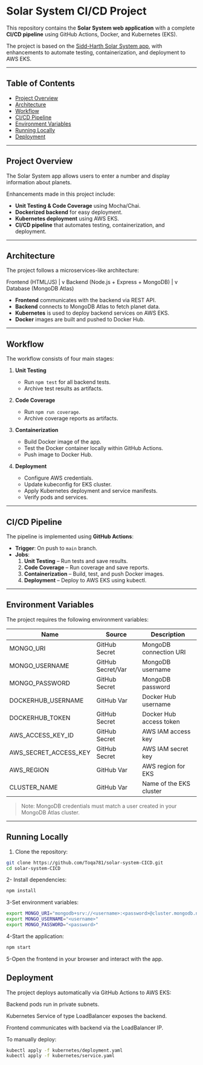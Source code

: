 # Solar System CI/CD Project

This repository contains the **Solar System web application** with a complete **CI/CD pipeline** using GitHub Actions, Docker, and Kubernetes (EKS).  

The project is based on the [Sidd-Harth Solar System app](https://github.com/sidd-harth/solar-system), with enhancements to automate testing, containerization, and deployment to AWS EKS.

---

## Table of Contents

- [Project Overview](#project-overview)
- [Architecture](#architecture)
- [Workflow](#workflow)
- [CI/CD Pipeline](#cicd-pipeline)
- [Environment Variables](#environment-variables)
- [Running Locally](#running-locally)
- [Deployment](#deployment)

---

## Project Overview

The Solar System app allows users to enter a number and display information about planets.  

Enhancements made in this project include:

- **Unit Testing & Code Coverage** using Mocha/Chai.
- **Dockerized backend** for easy deployment.
- **Kubernetes deployment** using AWS EKS.
- **CI/CD pipeline** that automates testing, containerization, and deployment.

---

## Architecture

The project follows a microservices-like architecture:

Frontend (HTML/JS)
|
v
Backend (Node.js + Express + MongoDB)
|
v
Database (MongoDB Atlas)



- **Frontend** communicates with the backend via REST API.
- **Backend** connects to MongoDB Atlas to fetch planet data.
- **Kubernetes** is used to deploy backend services on AWS EKS.
- **Docker** images are built and pushed to Docker Hub.

---

## Workflow

The workflow consists of four main stages:

1. **Unit Testing**
   - Run `npm test` for all backend tests.
   - Archive test results as artifacts.

2. **Code Coverage**
   - Run `npm run coverage`.
   - Archive coverage reports as artifacts.

3. **Containerization**
   - Build Docker image of the app.
   - Test the Docker container locally within GitHub Actions.
   - Push image to Docker Hub.

4. **Deployment**
   - Configure AWS credentials.
   - Update kubeconfig for EKS cluster.
   - Apply Kubernetes deployment and service manifests.
   - Verify pods and services.

---

## CI/CD Pipeline

The pipeline is implemented using **GitHub Actions**:

- **Trigger**: On push to `main` branch.
- **Jobs**:
  1. **Unit Testing** – Run tests and save results.
  2. **Code Coverage** – Run coverage and save reports.
  3. **Containerization** – Build, test, and push Docker images.
  4. **Deployment** – Deploy to AWS EKS using kubectl.

---

## Environment Variables

The project requires the following environment variables:

| Name             | Source              | Description                                    |
|-----------------|-------------------|-----------------------------------------------|
| MONGO_URI        | GitHub Secret      | MongoDB connection URI                        |
| MONGO_USERNAME   | GitHub Secret/Var  | MongoDB username                              |
| MONGO_PASSWORD   | GitHub Secret      | MongoDB password                              |
| DOCKERHUB_USERNAME | GitHub Var       | Docker Hub username                            |
| DOCKERHUB_TOKEN  | GitHub Secret      | Docker Hub access token                        |
| AWS_ACCESS_KEY_ID | GitHub Secret     | AWS IAM access key                             |
| AWS_SECRET_ACCESS_KEY | GitHub Secret | AWS IAM secret key                             |
| AWS_REGION       | GitHub Var         | AWS region for EKS                             |
| CLUSTER_NAME     | GitHub Var         | Name of the EKS cluster                        |

> Note: MongoDB credentials must match a user created in your MongoDB Atlas cluster.

---

## Running Locally

1. Clone the repository:

```bash
git clone https://github.com/Toqa781/solar-system-CICD.git
cd solar-system-CICD
```

2- Install dependencies:

```bash
npm install
```

3-Set environment variables:

```bash
export MONGO_URI="mongodb+srv://<username>:<password>@cluster.mongodb.net/superData"
export MONGO_USERNAME="<username>"
export MONGO_PASSWORD="<password>"
```

4-Start the application:
```bash
npm start
```

5-Open the frontend in your browser and interact with the app.


## Deployment

The project deploys automatically via GitHub Actions to AWS EKS:

Backend pods run in private subnets.

Kubernetes Service of type LoadBalancer exposes the backend.

Frontend communicates with backend via the LoadBalancer IP.

To manually deploy:

```bash
kubectl apply -f kubernetes/deployment.yaml
kubectl apply -f kubernetes/service.yaml
```



